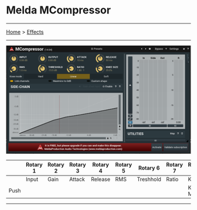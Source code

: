 # Melda MCompressor

---

[Home](../) > [Effects](./)

---

![logo](../assets/MCompressor.png)

|      | Rotary 1 | Rotary 2 | Rotary 3 | Rotary 4 | Rotary 5 | Rotary 6  | Rotary 7 | Rotary 8  |
|------|----------|----------|----------|----------|----------|---------- |----------|---------- |
|      | Input    | Gain     | Attack   | Release  | RMS      | Treshhold | Ratio    | Knee      |
| Push |          |          |          |          |          |           |          | Knee Mode |

---
